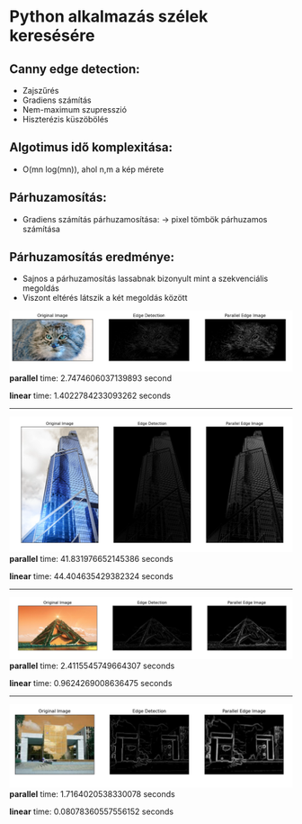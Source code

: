 # Python alkalmazás szélek keresésére

## Canny edge detection:
- Zajszűrés
- Gradiens számítás
- Nem-maximum szupresszió
- Hiszterézis küszöbölés

## Algotimus idő komplexitása:
- O(mn log(mn)), ahol n,m a kép mérete

## Párhuzamosítás:
- Gradiens számítás párhuzamosítása: 
    -> pixel tömbök párhuzamos számítása

## Párhuzamosítás eredménye:
- Sajnos a párhuzamosítás lassabnak bizonyult mint a szekvenciális megoldás
- Viszont eltérés látszik a két megoldás között

![cat](./pictures/cat.png)
<b>parallel</b> time: 2.7474606037139893 second

<b>linear</b> time: 1.4022784233093262 seconds

---
![tower](./pictures/tower.png)
<b>parallel</b> time: 41.831976652145386 seconds

<b>linear</b> time: 44.404635429382324 seconds

---
![pyramid](./pictures/pyramid.png)
<b>parallel</b> time: 2.4115545749664307 seconds

<b>linear</b> time: 0.9624269008636475 seconds

---
![me](./pictures/me.png)
<b>parallel</b> time: 1.7164020538330078 seconds

<b>linear</b> time: 0.08078360557556152 seconds